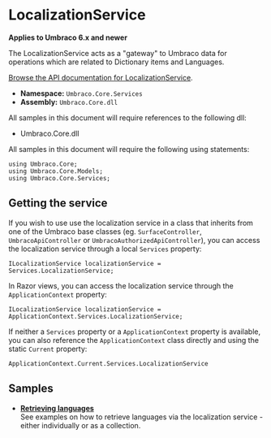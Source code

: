 # LocalizationService

**Applies to Umbraco 6.x and newer**

The LocalizationService acts as a "gateway" to Umbraco data for operations which are related to Dictionary items and Languages.

[Browse the API documentation for LocalizationService](https://our.umbraco.com/apidocs/csharp/api/Umbraco.Core.Services.LocalizationService.html).

 * **Namespace:** `Umbraco.Core.Services` 
 * **Assembly:** `Umbraco.Core.dll`

All samples in this document will require references to the following dll:

* Umbraco.Core.dll

All samples in this document will require the following using statements:
	
	using Umbraco.Core;
	using Umbraco.Core.Models;
	using Umbraco.Core.Services;

## Getting the service

If you wish to use use the localization service in a class that inherits from one of the Umbraco base classes (eg. `SurfaceController`, `UmbracoApiController` or `UmbracoAuthorizedApiController`), you can access the localization service through a local `Services` property:

	ILocalizationService localizationService = Services.LocalizationService;
	
In Razor views, you can access the localization service through the `ApplicationContext` property:

    ILocalizationService localizationService = ApplicationContext.Services.LocalizationService;

If neither a `Services` property or a `ApplicationContext` property is available, you can also reference the `ApplicationContext` class directly and using the static `Current` property:

	ApplicationContext.Current.Services.LocalizationService

## Samples

* [**Retrieving languages**](Retrieving-languages.md)<br />See examples on how to retrieve languages via the localization service - either individually or as a collection.
